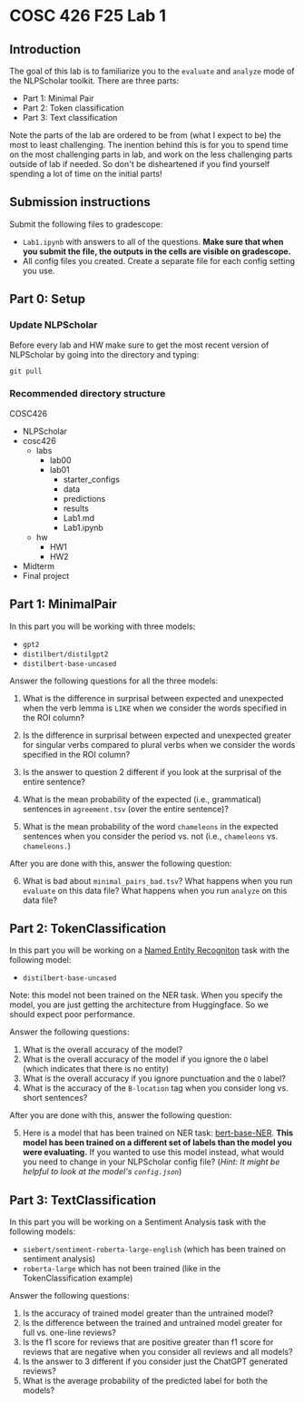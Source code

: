 # COSC 426 F25 Lab 1

## Introduction

The goal of this lab is to familiarize you to the `evaluate` and `analyze` mode of the NLPScholar toolkit. There are three parts: 
* Part 1: Minimal Pair
* Part 2: Token classification
* Part 3: Text classification 

Note the parts of the lab are ordered to be from (what I expect to be) the most to least challenging. The inention behind this is for you to spend time on the most challenging parts in lab, and work on the less challenging parts outside of lab if needed. So don't be disheartened if you find yourself spending a lot of time on the initial parts! 

## Submission instructions

Submit the following files to gradescope:

* `Lab1.ipynb` with answers to all of the questions. **Make sure that when you submit the file, the outputs in the cells are visible on gradescope.** 
* All config files you created. Create a separate file for each config setting you use. 

## Part 0: Setup

### Update NLPScholar

Before every lab and HW make sure to get the most recent version of NLPScholar by going into the directory and typing: 

`git pull`

### Recommended directory structure

COSC426
* NLPScholar 
* cosc426 
    * labs
        * lab00
        * lab01
            * starter_configs
            * data
            * predictions
            * results
            * Lab1.md
            * Lab1.ipynb
    * hw
        * HW1
        * HW2
* Midterm 
* Final project


## Part 1: MinimalPair

In this part you will be working with three models: 
* `gpt2`
* `distilbert/distilgpt2`
* `distilbert-base-uncased`

Answer the following questions for all the three models: 

1. What is the difference in surprisal between expected and unexpected when the verb lemma is `LIKE` when we consider the words specified in the ROI column?

2. Is the difference in surprisal between expected and unexpected greater for singular verbs compared to plural verbs when we consider the words specified in the ROI column? 

3. Is the answer to question 2 different if you look at the surprisal of the entire sentence? 

4. What is the mean probability of the expected (i.e., grammatical) sentences in `agreement.tsv` (over the entire sentence)?

5. What is the mean probability of the word `chameleons` in the expected sentences when you consider the period vs. not (i.e., `chameleons` vs. `chameleons.`)

After you are done with this, answer the following question: 

6. What is bad about `minimal_pairs_bad.tsv`? What happens when you run `evaluate` on this data file? What happens when you run `analyze` on this data file? 

## Part 2: TokenClassification

In this part you will be working on a [Named Entity Recogniton](https://en.wikipedia.org/wiki/Named-entity_recognition) task with the following model: 
* `distilbert-base-uncased`

Note: this model not been trained on the NER task. When you specify the model, you are just getting the architecture from Huggingface. So we should expect poor performance.  

Answer the following questions: 

1. What is the overall accuracy of the model?
2. What is the overall accuracy of the model if you ignore the `O` label (which indicates that there is no entity)
3. What is the overall accuracy if you ignore punctuation and the `O` label?
4. What is the accuracy of the `B-location` tag when you consider long vs. short sentences? 

After you are done with this, answer the following question: 

5. Here is a model that has been trained on NER task: [bert-base-NER](https://huggingface.co/dslim/bert-base-NER/tree/main). **This model has been trained on a different set of labels than the model you were evaluating.** If you wanted to use this model instead, what would you need to change in your NLPScholar config file? (*Hint: It might be helpful to look at the model's `config.json`*)


## Part 3: TextClassification

In this part you will be working on a Sentiment Analysis task with the following models: 
* `siebert/sentiment-roberta-large-english` (which has been trained on sentiment analysis)
* `roberta-large` which has not been trained (like in the TokenClassification example)

Answer the following questions:

1. Is the accuracy of trained model greater than the untrained model? 
2. Is the difference between the trained and untrained model greater for full vs. one-line reviews? 
3. Is the f1 score for reviews that are positive greater than f1 score for reviews that are negative when you consider all reviews and all models? 
4. Is the answer to 3 different if you consider just the ChatGPT generated reviews? 
5. What is the average probability of the predicted label for both the models? 





